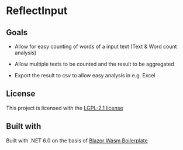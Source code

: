 # ReflectInput

## Goals

- Allow for easy counting of words of a input text (Text & Word count analysis)

- Allow multiple texts to be counted and the result to be aggregated

- Export the result to csv to allow easy analysis in e.g. Excel

## License

This project is licensed with the [LGPL-2.1 license](https://github.com/drehtisch/ReflectInput/blob/main/LICENSE.)

## Built with

Built with .NET 6.0 on the basis of [Blazor Wasm Boilerplate](https://github.com/fullstackhero/blazor-wasm-boilerplate)


